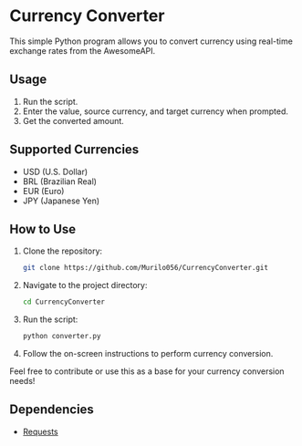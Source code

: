 # Currency Converter

This simple Python program allows you to convert currency using real-time exchange rates from the AwesomeAPI. 

## Usage

1. Run the script.
2. Enter the value, source currency, and target currency when prompted.
3. Get the converted amount.

## Supported Currencies

- USD (U.S. Dollar)
- BRL (Brazilian Real)
- EUR (Euro)
- JPY (Japanese Yen)

## How to Use

1. Clone the repository:

    ```bash
    git clone https://github.com/Murilo056/CurrencyConverter.git
    ```

2. Navigate to the project directory:

    ```bash
    cd CurrencyConverter
    ```

3. Run the script:

    ```bash
    python converter.py
    ```

4. Follow the on-screen instructions to perform currency conversion.

Feel free to contribute or use this as a base for your currency conversion needs!

## Dependencies

- [Requests](https://docs.python-requests.org/en/latest/)
